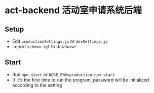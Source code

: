 # act-backend 活动室申请系统后端

## Setup

- Edit `productionSettings.js` or `devSettings.js`
- Import `schema.sql` to database

## Start

- Run `npm start` or `NODE_ENV=production npm start`
- If it's the first time to run the program, password will be initialized according to the setting
